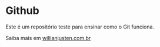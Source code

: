 # Github

Este é um repositório teste para ensinar como o Git funciona.

Saiba mais em [willianjusten.com.br](http://willianjusten.com.br)

